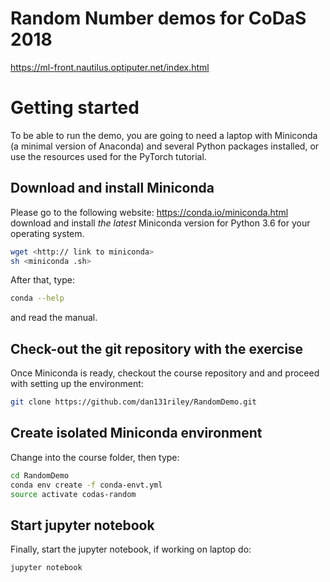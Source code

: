 # Random Number demos for CoDaS 2018

https://ml-front.nautilus.optiputer.net/index.html

# Getting started
To be able to run the demo, you are going to need a laptop with Miniconda (a minimal version of Anaconda) and several Python packages installed, or use the resources used for the PyTorch tutorial.

## Download and install Miniconda
Please go to the following website: https://conda.io/miniconda.html
download and install *the latest* Miniconda version for Python 3.6 for your operating system. 
```bash
wget <http:// link to miniconda>
sh <miniconda .sh>
```


After that, type:

```bash
conda --help
```

and read the manual.

## Check-out the git repository with the exercise 
Once Miniconda is ready, checkout the course repository and
and proceed with setting up the environment:

```bash
git clone https://github.com/dan131riley/RandomDemo.git 
```

## Create isolated Miniconda environment
Change into the course folder, then type:

```bash
cd RandomDemo
conda env create -f conda-envt.yml
source activate codas-random
```


## Start jupyter notebook

Finally, start the jupyter notebook, if working on laptop do:

```bash
jupyter notebook
```
